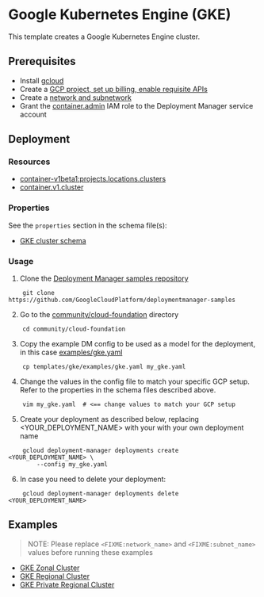 # Google Kubernetes Engine (GKE)

This template creates a Google Kubernetes Engine cluster.

## Prerequisites

- Install [gcloud](https://cloud.google.com/sdk)
- Create a [GCP project, set up billing, enable requisite APIs](../project/README.md)
- Create a [network and subnetwork](../network/README.md)
- Grant the [container.admin](https://cloud.google.com/kubernetes-engine/docs/how-to/iam) IAM role to the Deployment Manager service account

## Deployment

### Resources

- [container-v1beta1:projects.locations.clusters](https://cloud.google.com/kubernetes-engine/docs/reference/rest/v1beta1/projects.locations.clusters)
- [container.v1.cluster](https://cloud.google.com/compute/docs/reference/latest/gke)

### Properties

See the `properties` section in the schema file(s):

- [GKE cluster schema](gke.py.schema)

### Usage

1. Clone the [Deployment Manager samples repository](https://github.com/GoogleCloudPlatform/deploymentmanager-samples)

```shell
    git clone https://github.com/GoogleCloudPlatform/deploymentmanager-samples
```

2. Go to the [community/cloud-foundation](../../) directory

```shell
    cd community/cloud-foundation
```

3. Copy the example DM config to be used as a model for the deployment, in this case [examples/gke.yaml](examples/gke.yaml)

```shell
    cp templates/gke/examples/gke.yaml my_gke.yaml
```

4. Change the values in the config file to match your specific GCP setup.
   Refer to the properties in the schema files described above.

```shell
    vim my_gke.yaml  # <== change values to match your GCP setup
```

5. Create your deployment as described below, replacing <YOUR_DEPLOYMENT_NAME>
   with your with your own deployment name

```shell
    gcloud deployment-manager deployments create <YOUR_DEPLOYMENT_NAME> \
        --config my_gke.yaml
```

6. In case you need to delete your deployment:

```shell
    gcloud deployment-manager deployments delete <YOUR_DEPLOYMENT_NAME>
```

## Examples

> NOTE: Please replace `<FIXME:network_name>` and `<FIXME:subnet_name>` values before running these examples

- [GKE Zonal Cluster](examples/gke.yaml)
- [GKE Regional Cluster](examples/gke_regional.yaml)
- [GKE Private Regional Cluster](examples/gke_regional_private.yaml)
